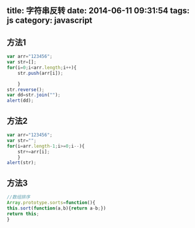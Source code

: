 title: 字符串反转
date: 2014-06-11 09:31:54
tags: js
category: javascript
---
## 方法1
```javascript
var arr="123456";
var str=[];
for(i=0;i<arr.length;i++){
	str.push(arr[i]);

	}
str.reverse();
var dd=str.join("");
alert(dd);
```
## 方法2
```javascript
var arr="123456";
var str="";
for(i=arr.length-1;i>=0;i--){
	str+=arr[i];
	}
alert(str);
```
## 方法3
```javascript
//数组排序
Array.prototype.sorts=function(){
this.sort(function(a,b){return a-b;})
return this;
}
```
